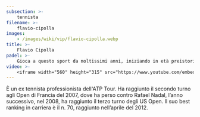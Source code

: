 ```yaml
---
subsection: >-
    tennista
filename: >-
    flavio-cipolla
images:
    - /images/wiki/vip/flavio-cipolla.webp
title: >-
    Flavio Cipolla
padel: >-
    Gioca a questo sport da moltissimi anni, iniziando in età preistorica del padel italiano al Circolo Canottieri Aniene con i quali giocava la serie A di tennis.
video: >-
    <iframe width="560" height="315" src="https://www.youtube.com/embed/oOTxMatt8lY" title="YouTube video player" frameborder="0" allow="accelerometer; autoplay; clipboard-write; encrypted-media; gyroscope; picture-in-picture" allowfullscreen></iframe>
---
```

È un ex tennista professionista dell'ATP Tour. Ha raggiunto il secondo turno agli Open di Francia del 2007, dove ha perso contro Rafael Nadal, l’anno successivo, nel 2008, ha raggiunto il terzo turno degli US Open. Il suo best ranking in carriera è il n. 70, raggiunto nell’aprile del 2012.